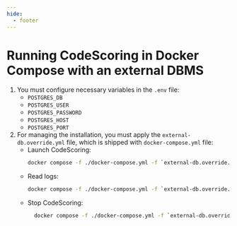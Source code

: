```yaml
---
hide:
  - footer
---
```


# Running CodeScoring in Docker Compose with an external DBMS
1. You must configure necessary variables in the `.env` file:
    - `POSTGRES_DB`
    - `POSTGRES_USER`
    - `POSTGRES_PASSWORD`
    - `POSTGRES_HOST`
    - `POSTGRES_PORT`
2. For managing the installation, you must apply the `external-db.override.yml` file, which is shipped with `docker-compose.yml` file:
    - Launch CodeScoring:
        ```bash
        docker compose -f ./docker-compose.yml -f `external-db.override.yml` up -d --force-recreate --remove-orphans --renew-anon-volumes
        ```
    - Read logs:
        ```bash
        docker compose -f ./docker-compose.yml -f `external-db.override.yml` logs -f
        ```
    - Stop CodeScoring:
        ```bash
          docker compose -f ./docker-compose.yml -f `external-db.override.yml` down --remove-orphans
        ```

